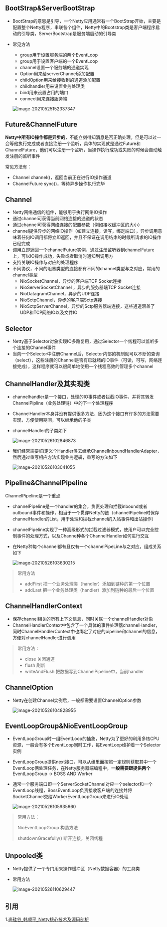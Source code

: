 ## BootStrap&ServerBootStrap

* BootStrap的意思是引导，一个Netty应用通常有一个BootStrap开始，主要是配置整个Netty程序，串联各个组件，Netty中的Bootstrap类是客户端程序启动的引导类，ServerBootstrap是服务端启动的引导类

* 常见方法

  * group用于设置服务端的两个EventLoop
  * group用于设置客户端的一个EventLoop
  * channel设置一个服务端的通道实现
  * Option用来给serverChannel添加配置
  * childOption用来给接收到的通道添加配置
  * childhandler用来设置业务处理类
  * bind用来设置占用的端口
  * connect用来连接服务端

  ![image-20210525152337347](https://gitee.com/BothSavage/PicGo/raw/master//image/20210525152337.png)

## Future&ChannelFuture

**Netty中所有IO操作都是异步的**，不能立刻得知消息是否正确处理。但是可以过一会等他执行完成或者直接注册一个监听，具体的实现就是通过Future和ChannelFuture，他们可以注册一个监听，当操作执行成功或失败的时候会自动触发注册的监听事件

常见方法有：

* Channel channel()，返回当前正在进行IO操作通道
* ChannelFuture sync()，等待异步操作执行完毕

## Channel

* Netty网络通信的组件，能够用于执行网络IO操作
* 通过channel可获得当前网络连接的通道的状态
* 通过channel可获得网络连接的配置参数（例如接收缓冲区的大小）
* channel提供异步的网络IO操作（如建立连接，读写，绑定端口），异步调用意味着任何IO调用都将立即返回，并且不保证在调用结束的时候所请求的IO操作已经完成
* 调用立即返回一个channelFuture实例，通过注册监听器到channelFuture上，可以IO操作成功，失败或者取消时通知到调用方
* 支持关联IO操作与对应的处理程序
* 不同协议，不同的阻塞类型的连接都有不同的channel类型与之对应，常用的channel类型
  * NioSocketChannel，异步的客户端TCP Socket连接
  * NioServerSocketChannel ，异步的服务器端TCP Socket连接
  * NioDatagramChannel，异步的UDP连接
  * NioSctpChannel，异步的客户端Sctp连接
  * NioSctpServerChannel，异步的Sctp服务器端连接，这些通道涵盖了UDP和TCP网络IO以及文件IO

## Selector

* Netty基于Selector对象实现IO多路复用，通过Selector一个线程可以监听多个连接的Channel事件
* 当向一个Selector中注册Channel后，Selector内部的机制就可以不断的查询（select），这些注册的Channel是否有已就绪的IO事件（可读，可写，网络连接完成），这样程序就可以很简单地使用一个线程高效的管理多个channel

## ChannelHandler及其实现类

* channelhandler是一个接口，处理的IO事件或者拦截IO事件，并将其转发ChannelPipline（业务处理链）中的下一个处理程序

* ChannelHandler本身并没有提供很多方法，因为这个接口有许多的方法需要实现，方便使用期间，可以继承他的子类

* channelHandler的子类如下

  ![image-20210526102846873](https://gitee.com/BothSavage/PicGo/raw/master//image/20210526102846.png)

* 我们经常需要i自定义个Handler类去继承ChannelInboundHandlerAdapter，然后通过重写相应方法实现业务逻辑，重写的方法如下

  ![image-20210526103041055](https://gitee.com/BothSavage/PicGo/raw/master//image/20210526103041.png)

## Pipeline&ChannelPipeline

ChannelPipeline是一个重点

* channelPipeline是一个handler的集合，负责处理和拦截inbound或者outbound事件和操作，相当于一个贯穿Netty的链（channelPipeline时保存channelHandler的List，用于处理和拦截channel的入站事件和出站操作）

* channelPipeline实现了一种高级形式的拦截过滤器模式，使用户可以完全控制事件的处理方式，以及Channe种各个ChannelHandler如何进行交互

* 在Netty种每个channel都有且仅有一个channelPipeLine与之对应，组成关系如下

  ![image-20210526103630215](https://gitee.com/BothSavage/PicGo/raw/master//image/20210526103630.png)

> 常用方法
>
> * addFirst 把一个业务处理类（handler）添加到链种的第一个位置
> * addLast 把一个业务处理类（handler）添加到链种的最后一个位置

## ChannelHandlerContext

* 保存channel相关的所有上下文信息，同时关联一个channelHandler对象
* ChannelHandlerContext中包含了一个具体的事件处理器channelHandler，同时ChannelHandlerContext中也绑定了对应的pipeline和channel的信息，方便对channelHandler进行调用

> 常用方法：
>
> * close 关闭通道
> * flush 刷新
> * writeAndFlush 把数据写到ChannelPipeline中，当前handler

## ChannelOption

* Netty在创建Channel实例后，一般都需要设置ChannelOption参数

  ![image-20210526104828955](https://gitee.com/BothSavage/PicGo/raw/master//image/20210526104829.png)

## EventLoopGroup&NioEventLoopGroup

* EventLoopGroup时一组EventLoop的抽象，Netty为了更好的利用多核CPU资源，一般会有多个EventLoop同时工作，每EventLoop维护着一个Selector实例

* EventLoopGroup提供next接口，可以从组里面按照一定规则获取其中一个EventLoop俩处理任务，在Netty服务器端编程中，**一般需要跟提供两个**EventLoopGroup -> BOSS AND Worker

* 通常一个服务端口即一个ServerSocketChannel对应一个selector和一个EventLoop线程，BossEventLoop负责接收客户端的连接并将SocketChannel交给WorkerEventLoopGroup来进行IO处理

  ![image-20210526105935660](https://gitee.com/BothSavage/PicGo/raw/master//image/20210526105935.png)

> 常用方法：
>
> NioEventLoopGroup 构造方法
>
> shutdownGracefully() 断开连接，关闭线程

## Unpooled类

* Netty提供了一个专门用来操作缓冲区（Netty数据容器）的工具类

* 常用方法

  ![image-20210526110629447](https://gitee.com/BothSavage/PicGo/raw/master//image/20210526110629.png)

## 引用

1.[尚硅谷_韩顺平_Netty核心技术及源码剖析](http://www.atguigu.com/)

